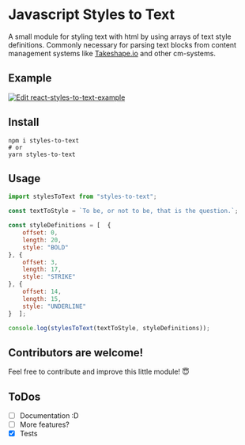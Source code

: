 # Javascript Styles to Text

A small module for styling text with html by using arrays of text style definitions. Commonly necessary for parsing text blocks from content management systems like [Takeshape.io](https://www.takeshape.io/) and other cm-systems.

## Example

[![Edit react-styles-to-text-example](https://codesandbox.io/static/img/play-codesandbox.svg)](https://codesandbox.io/s/hungry-monad-kb7ze?fontsize=14&hidenavigation=1&theme=dark)

## Install

```shell script
npm i styles-to-text
# or
yarn styles-to-text
```

## Usage

```javascript
import stylesToText from "styles-to-text";

const textToStyle = `To be, or not to be, that is the question.`;

const styleDefinitions = [  {
    offset: 0,
    length: 20,
    style: "BOLD"
}, {
    offset: 3,
    length: 17,
    style: "STRIKE"
}, {
    offset: 14,
    length: 15,
    style: "UNDERLINE"
}  ];

console.log(stylesToText(textToStyle, styleDefinitions));
```

## Contributors are welcome!

Feel free to contribute and improve this little module! 😇

## ToDos
- [ ] Documentation :D
- [ ] More features?
- [x] Tests
